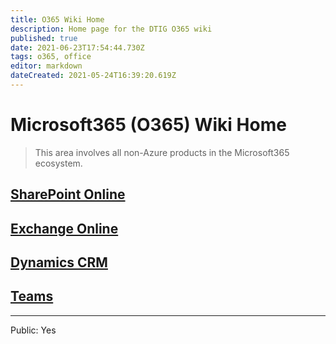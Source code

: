 ```yaml
---
title: O365 Wiki Home
description: Home page for the DTIG O365 wiki
published: true
date: 2021-06-23T17:54:44.730Z
tags: o365, office
editor: markdown
dateCreated: 2021-05-24T16:39:20.619Z
---
```


# Microsoft365 (O365) Wiki Home

> This area involves all non-Azure products in the Microsoft365 ecosystem.

## [SharePoint Online](/O365/SPO)
## [Exchange Online](/O365/Exchange)
## [Dynamics CRM](/O365/CRM)
## [Teams](/O365/Teams)

----
Public: Yes
